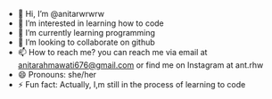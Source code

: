 - 👋 Hi, I’m @anitarwrwrw
- 👀 I’m interested in learning how to code
- 🌱 I’m currently learning programming
- 💞️ I’m looking to collaborate on github
- 📫 How to reach me? you can reach me via email at anitarahmawati676@gmail.com
  or find me on Instagram at ant.rhw
- 😄 Pronouns: she/her
- ⚡ Fun fact: Actually, I,m still in the process of learning to code

<!---
anitarwrwrw/anitarwrwrw is a ✨ special ✨ repository because its `README.md` (this file) appears on your GitHub profile.
You can click the Preview link to take a look at your changes.
--->

